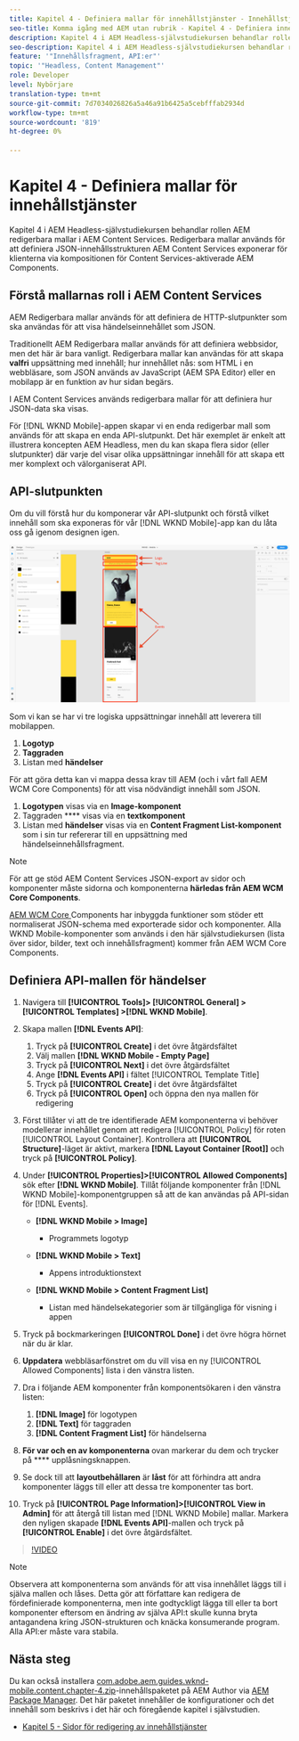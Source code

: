 ```yaml
---
title: Kapitel 4 - Definiera mallar för innehållstjänster - Innehållstjänster
seo-title: Komma igång med AEM utan rubrik - Kapitel 4 - Definiera innehållstjänstmallar
description: Kapitel 4 i AEM Headless-självstudiekursen behandlar rollen AEM redigerbara mallar i AEM Content Services. Redigerbara mallar används för att definiera den JSON-innehållsstruktur AEM Content Services kommer att visa.
seo-description: Kapitel 4 i AEM Headless-självstudiekursen behandlar rollen AEM redigerbara mallar i AEM Content Services. Redigerbara mallar används för att definiera den JSON-innehållsstruktur AEM Content Services kommer att visa.
feature: '"Innehållsfragment, API:er"'
topic: '"Headless, Content Management"'
role: Developer
level: Nybörjare
translation-type: tm+mt
source-git-commit: 7d7034026826a5a46a91b6425a5cebfffab2934d
workflow-type: tm+mt
source-wordcount: '819'
ht-degree: 0%

---
```



# Kapitel 4 - Definiera mallar för innehållstjänster

Kapitel 4 i AEM Headless-självstudiekursen behandlar rollen AEM redigerbara mallar i AEM Content Services. Redigerbara mallar används för att definiera JSON-innehållsstrukturen AEM Content Services exponerar för klienterna via kompositionen för Content Services-aktiverade AEM Components.

## Förstå mallarnas roll i AEM Content Services

AEM Redigerbara mallar används för att definiera de HTTP-slutpunkter som ska användas för att visa händelseinnehållet som JSON.

Traditionellt AEM Redigerbara mallar används för att definiera webbsidor, men det här är bara vanligt. Redigerbara mallar kan användas för att skapa **valfri** uppsättning med innehåll; hur innehållet nås: som HTML i en webbläsare, som JSON används av JavaScript (AEM SPA Editor) eller en mobilapp är en funktion av hur sidan begärs.

I AEM Content Services används redigerbara mallar för att definiera hur JSON-data ska visas.

För [!DNL WKND Mobile]-appen skapar vi en enda redigerbar mall som används för att skapa en enda API-slutpunkt. Det här exemplet är enkelt att illustrera koncepten AEM Headless, men du kan skapa flera sidor (eller slutpunkter) där varje del visar olika uppsättningar innehåll för att skapa ett mer komplext och välorganiserat API.

## API-slutpunkten

Om du vill förstå hur du komponerar vår API-slutpunkt och förstå vilket innehåll som ska exponeras för vår [!DNL WKND Mobile]-app kan du låta oss gå igenom designen igen.

![Evenemang-API för dekomposition av sida](./assets/chapter-4/design-to-component-mapping.png)

Som vi kan se har vi tre logiska uppsättningar innehåll att leverera till mobilappen.

1. **Logotyp**
2. **Taggraden**
3. Listan med **händelser**

För att göra detta kan vi mappa dessa krav till AEM (och i vårt fall AEM WCM Core Components) för att visa nödvändigt innehåll som JSON.

1. **Logotypen** visas via en **Image-komponent**
2. Taggraden **** visas via en **textkomponent**
3. Listan med **händelser** visas via en **Content Fragment List-komponent** som i sin tur refererar till en uppsättning med händelseinnehållsfragment.

>[!NOTE]
>
>För att ge stöd AEM Content Services JSON-export av sidor och komponenter måste sidorna och komponenterna **härledas från AEM WCM Core Components**.
>
>[AEM WCM Core ](https://github.com/Adobe-Marketing-Cloud/aem-core-wcm-components) Components har inbyggda funktioner som stöder ett normaliserat JSON-schema med exporterade sidor och komponenter. Alla WKND Mobile-komponenter som används i den här självstudiekursen (lista över sidor, bilder, text och innehållsfragment) kommer från AEM WCM Core Components.

## Definiera API-mallen för händelser

1. Navigera till **[!UICONTROL Tools]> [!UICONTROL General] > [!UICONTROL Templates] >[!DNL WKND Mobile]**.

1. Skapa mallen **[!DNL Events API]**:

   1. Tryck på **[!UICONTROL Create]** i det övre åtgärdsfältet
   1. Välj mallen **[!DNL WKND Mobile - Empty Page]**
   1. Tryck på **[!UICONTROL Next]** i det övre åtgärdsfältet
   1. Ange **[!DNL Events API]** i fältet [!UICONTROL Template Title]
   1. Tryck på **[!UICONTROL Create]** i det övre åtgärdsfältet
   1. Tryck på **[!UICONTROL Open]** och öppna den nya mallen för redigering

1. Först tillåter vi att de tre identifierade AEM komponenterna vi behöver modellerar innehållet genom att redigera [!UICONTROL Policy] för roten [!UICONTROL Layout Container]. Kontrollera att **[!UICONTROL Structure]**-läget är aktivt, markera **[!DNL Layout Container \[Root\]]** och tryck på **[!UICONTROL Policy]**.
1. Under **[!UICONTROL Properties]>[!UICONTROL Allowed Components]** sök efter **[!DNL WKND Mobile]**. Tillåt följande komponenter från [!DNL WKND Mobile]-komponentgruppen så att de kan användas på API-sidan för [!DNL Events].

   * **[!DNL WKND Mobile > Image]**

      * Programmets logotyp
   * **[!DNL WKND Mobile > Text]**

      * Appens introduktionstext
   * **[!DNL WKND Mobile > Content Fragment List]**

      * Listan med händelsekategorier som är tillgängliga för visning i appen



1. Tryck på bockmarkeringen **[!UICONTROL Done]** i det övre högra hörnet när du är klar.
1. **Uppdatera** webbläsarfönstret om du vill visa en ny  [!UICONTROL Allowed Components] lista i den vänstra listen.
1. Dra i följande AEM komponenter från komponentsökaren i den vänstra listen:
   1. **[!DNL Image]** för logotypen
   2. **[!DNL Text]** för taggraden
   3. **[!DNL Content Fragment List]** för händelserna
1. **För var och en av komponenterna** ovan markerar du dem och trycker på  **** upplåsningsknappen.
1. Se dock till att **layoutbehållaren** är **låst** för att förhindra att andra komponenter läggs till eller att dessa tre komponenter tas bort.
1. Tryck på **[!UICONTROL Page Information]>[!UICONTROL View in Admin]** för att återgå till listan med [!DNL WKND Mobile] mallar. Markera den nyligen skapade **[!DNL Events API]**-mallen och tryck på **[!UICONTROL Enable]** i det övre åtgärdsfältet.

>[!VIDEO](https://video.tv.adobe.com/v/28342/?quality=12&learn=on)

>[!NOTE]
>
> Observera att komponenterna som används för att visa innehållet läggs till i själva mallen och låses. Detta gör att författare kan redigera de fördefinierade komponenterna, men inte godtyckligt lägga till eller ta bort komponenter eftersom en ändring av själva API:t skulle kunna bryta antagandena kring JSON-strukturen och knäcka konsumerande program. Alla API:er måste vara stabila.

## Nästa steg

Du kan också installera [com.adobe.aem.guides.wknd-mobile.content.chapter-4.zip](https://github.com/adobe/aem-guides-wknd-mobile/releases/latest)-innehållspaketet på AEM Author via [AEM Package Manager](http://localhost:4502/crx/packmgr/index.jsp). Det här paketet innehåller de konfigurationer och det innehåll som beskrivs i det här och föregående kapitel i självstudien.

* [Kapitel 5 - Sidor för redigering av innehållstjänster](./chapter-5.md)
